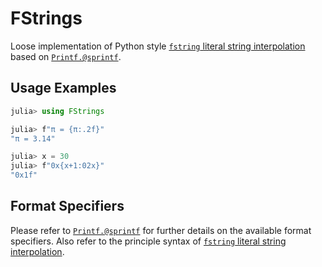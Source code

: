 # FStrings

Loose implementation of Python style [`fstring` literal string interpolation][PEP 498]
based on [`Printf.@sprintf`][`Printf.@sprintf`].

## Usage Examples
```julia
julia> using FStrings

julia> f"π = {π:.2f}"
"π = 3.14"

julia> x = 30
julia> f"0x{x+1:02x}"
"0x1f"
```

## Format Specifiers
Please refer to [`Printf.@sprintf`][`Printf.@sprintf`]
for further details on the available format specifiers.
Also refer to the principle syntax of
[`fstring` literal string interpolation][PEP 498].


[`Printf.@sprintf`]: https://docs.julialang.org/en/v1/stdlib/Printf/#Printf.@sprintf
[PEP 498]: https://www.python.org/dev/peps/pep-0498/
